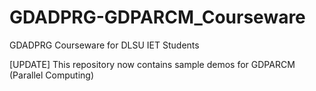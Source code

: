 # GDADPRG-GDPARCM_Courseware
GDADPRG Courseware for DLSU IET Students

[UPDATE] This repository now contains sample demos for GDPARCM (Parallel Computing)
